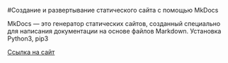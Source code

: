 #Создание и развертывание статического сайта c помощью MkDocs 

MkDocs — это генератор статических сайтов, созданный специально для написания документации на основе файлов Markdown.
Установка Python3, pip3


[Ccылка на сайт](https://mery182.github.io/python_pr1/)
